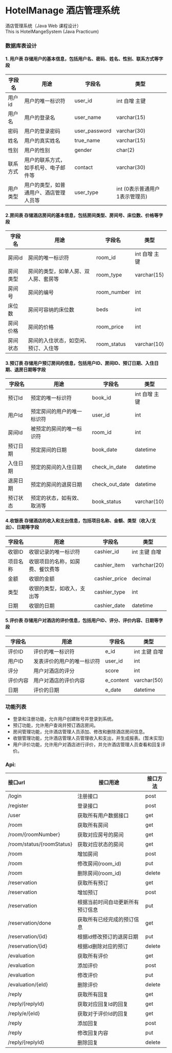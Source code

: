 # HotelManage   酒店管理系统
酒店管理系统（Java Web 课程设计）  
This is HotelMangeSystem (Java Practicum)
### 数据库表设计
#### 1. 用户表  存储用户的基本信息，包括用户名、密码、姓名、性别、联系方式等字段

| 字段名  | 用途                  | 字段名           | 类型                   |
|------|---------------------|---------------|----------------------|
| 用户id | 用户的唯一标识符            | user_id       | int 自增 主键            |
| 用户名  | 用户的登录名              | user_name     | varchar(15)          |
| 密码   | 用户的登录密码             | user_password | varchar(30)          |
| 姓名   | 用户的真实姓名             | true_name     | varchar(15)          |
| 性别   | 用户的性别               | gender        | char(2)              |
| 联系方式 | 用户的联系方式，如手机号、电子邮件等  | contact       | varchar(30)          |
| 用户类型 | 用户的类型，如普通用户、酒店管理人员等 | user_type     | int (0表示普通用户 1表示管理员) |

#### 2.房间表 存储酒店房间的基本信息，包括房间类型、房间号、床位数、价格等字段

| 字段名  | 用途                 | 字段名         | 类型          |
|------|--------------------|-------------|-------------|
| 房间id | 房间的唯一标识符           | room_id     | int 自增 主键   |
| 房间类型 | 房间的类型，如单人房、双人房、套房等 | room_type   | varchar(15) |
| 房间号  | 房间的编号              | room_number | int         |
| 床位数  | 房间可容纳的床位数          | beds        | int         |
| 房间价格 | 房间的价格              | room_price  | int         |
| 房间状态 | 房间的入住状态，如空闲、预订、入住等 | room_status | varchar(10) |

#### 3.预订表 存储用户预订房间的信息，包括用户ID、房间ID、预订日期、入住日期、退房日期等字段

| 字段名  | 用途            | 字段名            | 类型          |
|------|---------------|----------------|-------------|
| 预订Id | 预定的唯一标识符      | book_id        | int 自增 主键   |
| 用户Id | 预定房间的用户的唯一标识符 | user_id        | int         |
| 房间Id | 被预定的房间的唯一标识符  | room_id        | int         |
| 预订日期 | 预定房间的日期       | book_date      | datetime    |
| 入住日期 | 预定的房间的入住日期    | check_in_date  | datetime    |
| 退房日期 | 预定的房间的退房日期    | check_out_date | datetime    |
| 预订状态 | 预定的状态，如有效、取消等 | book_status    | varchar(10) |

#### 4.收银表 存储酒店的收入和支出信息，包括项目名称、金额、类型（收入/支出）、日期等字段

| 字段名  | 用途               | 字段名           | 类型           |
|------|------------------|---------------|--------------|
| 收银ID | 收银记录的唯一标识符       | cashier_id    | int 主键 自增    |
| 项目名称 | 收银项目的名称，如房费、餐饮费等 | cashier_item  | varhchar(20) |
| 金额   | 收银的金额            | cashier_price | decimal      |
| 类型   | 收银的类型，如收入，支出等    | cashier_type  | int          |
| 日期   | 收银的日期            | cashier_date  | datetime     |

#### 5.评价表 存储用户对酒店的评价信息，包括用户ID、评分、评价内容、日期等字段

| 字段名  | 用途            | 字段名       | 类型          |
|------|---------------|-----------|-------------|
| 评价ID | 评价的唯一标识符      | e_id      | int 主键 自增   |
| 用户ID | 发表评价的用户的唯一标识符 | user_id   | int         |
| 评分   | 用户对酒店的评分      | score     | int         |
| 评价内容 | 用户对酒店的评价内容    | e_content | varchar(50) |
| 日期   | 评价的日期         | e_date    | datetime    |

### 功能列表
- 登录和注册功能，允许用户创建账号并登录到系统。
- 预订功能，允许用户查询并预订酒店房间。
- 房间管理功能，允许酒店管理人员添加、修改和删除酒店房间信息。
- 收银管理功能，允许酒店管理人员管理收入和支出，并生成报表。(暂未实现)
- 用户评价功能，允许用户对酒店进行评价，并允许酒店管理人员查看和回复评价。
### Api:

| 接口url                     | 接口用途             | 接口方法   |
|:--------------------------|------------------|--------|
| /login                    | 注册接口             | post   |
| /register                 | 登录接口             | post   |
| /user                     | 获取所有用户数据接口       | get    |
| /room                     | 获取所有房间           | get    |
| /room/{roomNumber}        | 获取对应房号的房间        | get    |
| /room/status/{roomStatus} | 获取对应状态的房间        | get    |
| /room                     | 增加房间             | post   |
| /room                     | 修改房间(room_id)    | put    |
| /room                     | 删除房间(room_id)    | delete |
| /reservation              | 获取所有预订           | get    |
| /reservation              | 增加预订             | post   |
| /reservation              | 根据当前时间自动更新所有预订信息 | put    |
| /reservation/done         | 获取所有已经完成的预订信息    | get    |
| /reservation/{id}         | 根据id修改预订的退房日期    | put    |
| /reservation/{id}         | 根据id删除对应的预订      | delete |
| /evaluation               | 获取所有评价           | get    |
| /evaluation               | 添加评价             | post   |
| /evaluation               | 修改评价             | put    |
| /evaluation/{eId}         | 删除评价             | delete |
| /reply                    | 获取所有回复           | get    |
| /reply/{replyId}          | 获取对应回复Id的回复      | get    |
| /reply/e/{eId}            | 获取对于评价Id的回复      | get    |
| /reply                    | 添加回复             | post   |
| /reply                    | 修改回复内容           | put    |
| /reply/{replyId}          | 删除回复             | delete |



